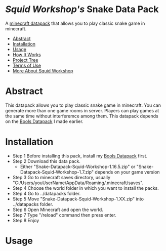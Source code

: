# _Squid Workshop's_ Snake Data Pack
A [minecraft datapack](https://minecraft.fandom.com/wiki/Data_Pack) that allows you to play classic snake game in minecraft.

- [Abstract](#Abstract)
- [Installation](#Installation)
- [Usage](#Usage)
- [How It Works](#How-It-Works)
- [Project Tree](#Project-Tree)
- [Terms of Use](#Terms-of-Use)
- [More About Squid Workshop](#More-About-Squid-Workshop)

# Abstract
This datapack allows you to play classic snake game in minecraft. You can generate more than one game rooms in server. Players can play games at the same time without interferemce among them. This datapack depends on the [Bools Datapack](https://github.com/nzcsx/Bools-Minecraft-Squid-Workshop-Project) I made earlier.

# Installation
- Step 1 Before installing this pack, install my [Bools Datapack](https://github.com/DaveHJT/Damage-Minecraft-Squid-Workshop-Project) first.
- Step 2 Download this data pack. 
	- Either "Snake-Datapack-Squid-Workshop-1.16.5.zip" or "Snake-Datapack-Squid-Workshop-1.7.zip" depends on your game version
- Step 3 Go to minecraft saves directory, usually "C:/Users/youUserName/AppData/Roaming/.minecraft/saves".
- Step 4 Choose the world folder in which you want to install the packs.
- Step 4 Go to ../datapacks folder.
- Step 5 Move "Snake-Datapack-Squid-Workshop-1.XX.zip" into ../datapacks folder.
- Step 6 Open Minecraft and open the world.
- Step 7 Type "/reload" command then press enter.
- Step 8 Enjoy

# Usage
